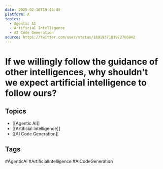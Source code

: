 ```yaml
---
date: 2025-02-18T19:45:49
platform: X
topics:
  - Agentic AI
  - Artificial Intelligence
  - AI Code Generation
source: https://twitter.com/user/status/1891937181972766842
---
```

# If we willingly follow the guidance of other intelligences, why shouldn't we expect artificial intelligence to follow ours?

## Topics
- [[Agentic AI]]
- [[Artificial Intelligence]]
- [[AI Code Generation]]

## Tags
#AgenticAI #ArtificialIntelligence #AICodeGeneration